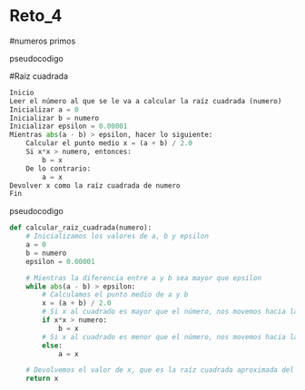 # Reto_4
#numeros primos

<mxfile host="app.diagrams.net" modified="2023-03-06T21:56:38.756Z" agent="5.0 (Windows NT 10.0; Win64; x64) AppleWebKit/537.36 (KHTML, like Gecko) Chrome/110.0.0.0 Safari/537.36" etag="DrzQy4KL7SeqKaUcwAzu" version="21.0.2" type="github">
  <diagram id="C5RBs43oDa-KdzZeNtuy" name="Page-1">
    <mxGraphModel dx="794" dy="740" grid="1" gridSize="10" guides="1" tooltips="1" connect="1" arrows="1" fold="1" page="1" pageScale="1" pageWidth="827" pageHeight="1169" math="0" shadow="0">
      <root>
        <mxCell id="WIyWlLk6GJQsqaUBKTNV-0" />
        <mxCell id="WIyWlLk6GJQsqaUBKTNV-1" parent="WIyWlLk6GJQsqaUBKTNV-0" />
        <mxCell id="qST65Dsb3-wP95TELJD3-5" value="" style="edgeStyle=orthogonalEdgeStyle;rounded=0;orthogonalLoop=1;jettySize=auto;html=1;" edge="1" parent="WIyWlLk6GJQsqaUBKTNV-1" source="WIyWlLk6GJQsqaUBKTNV-3" target="qST65Dsb3-wP95TELJD3-0">
          <mxGeometry relative="1" as="geometry" />
        </mxCell>
        <mxCell id="WIyWlLk6GJQsqaUBKTNV-3" value="inicio" style="rounded=1;whiteSpace=wrap;html=1;fontSize=12;glass=0;strokeWidth=1;shadow=0;" parent="WIyWlLk6GJQsqaUBKTNV-1" vertex="1">
          <mxGeometry x="320" y="80" width="120" height="40" as="geometry" />
        </mxCell>
        <mxCell id="qST65Dsb3-wP95TELJD3-4" value="" style="edgeStyle=orthogonalEdgeStyle;rounded=0;orthogonalLoop=1;jettySize=auto;html=1;" edge="1" parent="WIyWlLk6GJQsqaUBKTNV-1" source="qST65Dsb3-wP95TELJD3-0" target="qST65Dsb3-wP95TELJD3-1">
          <mxGeometry relative="1" as="geometry" />
        </mxCell>
        <mxCell id="qST65Dsb3-wP95TELJD3-0" value="i=2,n=2" style="rounded=0;whiteSpace=wrap;html=1;" vertex="1" parent="WIyWlLk6GJQsqaUBKTNV-1">
          <mxGeometry x="320" y="160" width="120" height="60" as="geometry" />
        </mxCell>
        <mxCell id="qST65Dsb3-wP95TELJD3-3" style="edgeStyle=orthogonalEdgeStyle;rounded=0;orthogonalLoop=1;jettySize=auto;html=1;entryX=0.5;entryY=0;entryDx=0;entryDy=0;" edge="1" parent="WIyWlLk6GJQsqaUBKTNV-1" source="qST65Dsb3-wP95TELJD3-1" target="qST65Dsb3-wP95TELJD3-2">
          <mxGeometry relative="1" as="geometry" />
        </mxCell>
        <mxCell id="qST65Dsb3-wP95TELJD3-13" value="" style="edgeStyle=orthogonalEdgeStyle;rounded=0;orthogonalLoop=1;jettySize=auto;html=1;" edge="1" parent="WIyWlLk6GJQsqaUBKTNV-1" source="qST65Dsb3-wP95TELJD3-1" target="qST65Dsb3-wP95TELJD3-11">
          <mxGeometry relative="1" as="geometry" />
        </mxCell>
        <mxCell id="qST65Dsb3-wP95TELJD3-1" value="n=2" style="rhombus;whiteSpace=wrap;html=1;" vertex="1" parent="WIyWlLk6GJQsqaUBKTNV-1">
          <mxGeometry x="340" y="250" width="80" height="80" as="geometry" />
        </mxCell>
        <mxCell id="qST65Dsb3-wP95TELJD3-7" style="edgeStyle=orthogonalEdgeStyle;rounded=0;orthogonalLoop=1;jettySize=auto;html=1;exitX=0.5;exitY=1;exitDx=0;exitDy=0;entryX=0.5;entryY=1;entryDx=0;entryDy=0;" edge="1" parent="WIyWlLk6GJQsqaUBKTNV-1" source="qST65Dsb3-wP95TELJD3-2" target="qST65Dsb3-wP95TELJD3-6">
          <mxGeometry relative="1" as="geometry" />
        </mxCell>
        <mxCell id="qST65Dsb3-wP95TELJD3-2" value="n es primo" style="shape=parallelogram;perimeter=parallelogramPerimeter;whiteSpace=wrap;html=1;fixedSize=1;" vertex="1" parent="WIyWlLk6GJQsqaUBKTNV-1">
          <mxGeometry x="570" y="380" width="120" height="60" as="geometry" />
        </mxCell>
        <mxCell id="qST65Dsb3-wP95TELJD3-8" value="" style="edgeStyle=orthogonalEdgeStyle;rounded=0;orthogonalLoop=1;jettySize=auto;html=1;startArrow=none;" edge="1" parent="WIyWlLk6GJQsqaUBKTNV-1" source="qST65Dsb3-wP95TELJD3-30" target="qST65Dsb3-wP95TELJD3-1">
          <mxGeometry relative="1" as="geometry" />
        </mxCell>
        <mxCell id="qST65Dsb3-wP95TELJD3-6" value="n = n+1" style="rounded=0;whiteSpace=wrap;html=1;" vertex="1" parent="WIyWlLk6GJQsqaUBKTNV-1">
          <mxGeometry x="320" y="430" width="120" height="60" as="geometry" />
        </mxCell>
        <mxCell id="qST65Dsb3-wP95TELJD3-9" value="V" style="text;html=1;align=center;verticalAlign=middle;resizable=0;points=[];autosize=1;strokeColor=none;fillColor=none;" vertex="1" parent="WIyWlLk6GJQsqaUBKTNV-1">
          <mxGeometry x="415" y="255" width="30" height="30" as="geometry" />
        </mxCell>
        <mxCell id="qST65Dsb3-wP95TELJD3-10" value="F" style="text;html=1;align=center;verticalAlign=middle;resizable=0;points=[];autosize=1;strokeColor=none;fillColor=none;" vertex="1" parent="WIyWlLk6GJQsqaUBKTNV-1">
          <mxGeometry x="300" y="255" width="30" height="30" as="geometry" />
        </mxCell>
        <mxCell id="qST65Dsb3-wP95TELJD3-25" value="" style="edgeStyle=orthogonalEdgeStyle;rounded=0;orthogonalLoop=1;jettySize=auto;html=1;" edge="1" parent="WIyWlLk6GJQsqaUBKTNV-1" source="qST65Dsb3-wP95TELJD3-11" target="qST65Dsb3-wP95TELJD3-20">
          <mxGeometry relative="1" as="geometry" />
        </mxCell>
        <mxCell id="qST65Dsb3-wP95TELJD3-28" style="edgeStyle=orthogonalEdgeStyle;rounded=0;orthogonalLoop=1;jettySize=auto;html=1;exitX=1;exitY=1;exitDx=0;exitDy=0;entryX=0;entryY=0.5;entryDx=0;entryDy=0;" edge="1" parent="WIyWlLk6GJQsqaUBKTNV-1" source="qST65Dsb3-wP95TELJD3-11" target="qST65Dsb3-wP95TELJD3-6">
          <mxGeometry relative="1" as="geometry">
            <Array as="points">
              <mxPoint x="280" y="300" />
              <mxPoint x="280" y="460" />
            </Array>
          </mxGeometry>
        </mxCell>
        <mxCell id="qST65Dsb3-wP95TELJD3-11" value="n%i=0" style="rhombus;whiteSpace=wrap;html=1;" vertex="1" parent="WIyWlLk6GJQsqaUBKTNV-1">
          <mxGeometry x="100" y="250" width="80" height="80" as="geometry" />
        </mxCell>
        <mxCell id="qST65Dsb3-wP95TELJD3-19" value="F" style="text;html=1;align=center;verticalAlign=middle;resizable=0;points=[];autosize=1;strokeColor=none;fillColor=none;" vertex="1" parent="WIyWlLk6GJQsqaUBKTNV-1">
          <mxGeometry x="70" y="460" width="30" height="30" as="geometry" />
        </mxCell>
        <mxCell id="qST65Dsb3-wP95TELJD3-26" value="" style="edgeStyle=orthogonalEdgeStyle;rounded=0;orthogonalLoop=1;jettySize=auto;html=1;" edge="1" parent="WIyWlLk6GJQsqaUBKTNV-1" source="qST65Dsb3-wP95TELJD3-20" target="qST65Dsb3-wP95TELJD3-23">
          <mxGeometry relative="1" as="geometry" />
        </mxCell>
        <mxCell id="qST65Dsb3-wP95TELJD3-20" value="i = i+1" style="rounded=0;whiteSpace=wrap;html=1;" vertex="1" parent="WIyWlLk6GJQsqaUBKTNV-1">
          <mxGeometry x="80" y="350" width="120" height="60" as="geometry" />
        </mxCell>
        <mxCell id="qST65Dsb3-wP95TELJD3-22" style="edgeStyle=orthogonalEdgeStyle;rounded=0;orthogonalLoop=1;jettySize=auto;html=1;exitX=0.5;exitY=1;exitDx=0;exitDy=0;entryX=1;entryY=0.5;entryDx=0;entryDy=0;" edge="1" parent="WIyWlLk6GJQsqaUBKTNV-1" source="qST65Dsb3-wP95TELJD3-21" target="qST65Dsb3-wP95TELJD3-2">
          <mxGeometry relative="1" as="geometry">
            <mxPoint x="763" y="400" as="targetPoint" />
            <Array as="points">
              <mxPoint x="140" y="550" />
              <mxPoint x="760" y="550" />
              <mxPoint x="760" y="410" />
            </Array>
          </mxGeometry>
        </mxCell>
        <mxCell id="qST65Dsb3-wP95TELJD3-24" style="edgeStyle=orthogonalEdgeStyle;rounded=0;orthogonalLoop=1;jettySize=auto;html=1;exitX=0;exitY=0.5;exitDx=0;exitDy=0;entryX=0;entryY=0.5;entryDx=0;entryDy=0;" edge="1" parent="WIyWlLk6GJQsqaUBKTNV-1" source="qST65Dsb3-wP95TELJD3-21" target="qST65Dsb3-wP95TELJD3-11">
          <mxGeometry relative="1" as="geometry">
            <mxPoint x="20" y="270" as="targetPoint" />
            <Array as="points">
              <mxPoint x="20" y="490" />
              <mxPoint x="20" y="290" />
            </Array>
          </mxGeometry>
        </mxCell>
        <mxCell id="qST65Dsb3-wP95TELJD3-21" value="i = n-1" style="rhombus;whiteSpace=wrap;html=1;" vertex="1" parent="WIyWlLk6GJQsqaUBKTNV-1">
          <mxGeometry x="100" y="450" width="80" height="80" as="geometry" />
        </mxCell>
        <mxCell id="qST65Dsb3-wP95TELJD3-23" value="V" style="text;html=1;align=center;verticalAlign=middle;resizable=0;points=[];autosize=1;strokeColor=none;fillColor=none;" vertex="1" parent="WIyWlLk6GJQsqaUBKTNV-1">
          <mxGeometry x="140" y="520" width="30" height="30" as="geometry" />
        </mxCell>
        <mxCell id="qST65Dsb3-wP95TELJD3-27" value="F" style="text;html=1;align=center;verticalAlign=middle;resizable=0;points=[];autosize=1;strokeColor=none;fillColor=none;" vertex="1" parent="WIyWlLk6GJQsqaUBKTNV-1">
          <mxGeometry x="100" y="320" width="30" height="30" as="geometry" />
        </mxCell>
        <mxCell id="qST65Dsb3-wP95TELJD3-29" value="V" style="text;html=1;align=center;verticalAlign=middle;resizable=0;points=[];autosize=1;strokeColor=none;fillColor=none;" vertex="1" parent="WIyWlLk6GJQsqaUBKTNV-1">
          <mxGeometry x="170" y="300" width="30" height="30" as="geometry" />
        </mxCell>
        <mxCell id="qST65Dsb3-wP95TELJD3-31" value="" style="edgeStyle=orthogonalEdgeStyle;rounded=0;orthogonalLoop=1;jettySize=auto;html=1;endArrow=none;" edge="1" parent="WIyWlLk6GJQsqaUBKTNV-1" source="qST65Dsb3-wP95TELJD3-6" target="qST65Dsb3-wP95TELJD3-30">
          <mxGeometry relative="1" as="geometry">
            <mxPoint x="380" y="430" as="sourcePoint" />
            <mxPoint x="380" y="330" as="targetPoint" />
          </mxGeometry>
        </mxCell>
        <mxCell id="qST65Dsb3-wP95TELJD3-30" value="i = 2" style="rounded=0;whiteSpace=wrap;html=1;" vertex="1" parent="WIyWlLk6GJQsqaUBKTNV-1">
          <mxGeometry x="320" y="350" width="120" height="60" as="geometry" />
        </mxCell>
      </root>
    </mxGraphModel>
  </diagram>
</mxfile>




 pseudocodigo



#Raiz cuadrada

```python
Inicio
Leer el número al que se le va a calcular la raíz cuadrada (numero)
Inicializar a = 0
Inicializar b = numero
Inicializar epsilon = 0.00001
Mientras abs(a - b) > epsilon, hacer lo siguiente:
    Calcular el punto medio x = (a + b) / 2.0
    Si x*x > numero, entonces:
        b = x
    De lo contrario:
        a = x
Devolver x como la raíz cuadrada de numero
Fin
```

 pseudocodigo


````python
def calcular_raiz_cuadrada(numero):
    # Inicializamos los valores de a, b y epsilon
    a = 0
    b = numero
    epsilon = 0.00001

    # Mientras la diferencia entre a y b sea mayor que epsilon
    while abs(a - b) > epsilon:
        # Calculamos el punto medio de a y b
        x = (a + b) / 2.0
        # Si x al cuadrado es mayor que el número, nos movemos hacia la izquierda
        if x*x > numero:
            b = x
        # Si x al cuadrado es menor que el número, nos movemos hacia la derecha
        else:
            a = x

    # Devolvemos el valor de x, que es la raíz cuadrada aproximada del número
    return x

````